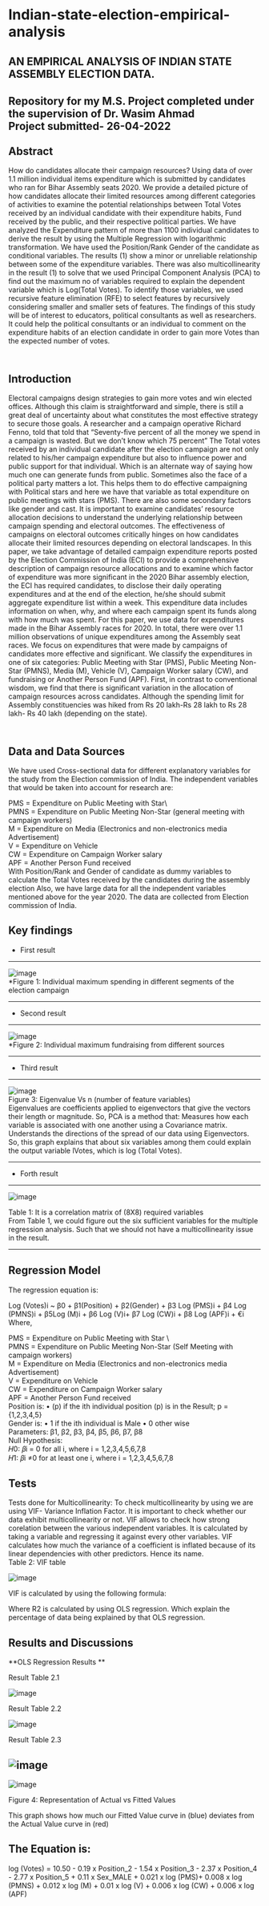 # Indian-state-election-empirical-analysis
## AN EMPIRICAL ANALYSIS OF INDIAN STATE ASSEMBLY ELECTION DATA. 
Repository for my M.S. Project completed under the supervision of Dr. Wasim Ahmad \
Project submitted- 26-04-2022 \
\
Abstract
--
How do candidates allocate their campaign resources? Using data of over 1.1 million individual items expenditure which is submitted by candidates who ran for Bihar Assembly seats 2020. We provide a detailed picture of how candidates allocate their limited resources among different categories of activities to examine the potential relationships between Total Votes received by an individual candidate with their expenditure habits, Fund received by the public, and their respective political parties. We have analyzed the Expenditure pattern of more than 1100 individual candidates to derive the result by using the Multiple Regression with logarithmic transformation. We have used the Position/Rank Gender of the candidate as conditional variables. The results (1) show a minor or unreliable relationship between some of the expenditure variables. There was also multicollinearity in the result (1) to solve that we used Principal Component Analysis (PCA) to find out the maximum no of variables required to explain the dependent variable which is Log(Total Votes). To identify those variables, we used recursive feature elimination (RFE) to select features by recursively considering smaller and smaller sets of features. The findings of this study will be of interest to educators, political consultants as well as researchers. It could help the political consultants or an individual to comment on the expenditure habits of an election candidate in order to gain more Votes than the expected number of votes.

\
**Introduction**
--
Electoral campaigns design strategies to gain more votes and win elected offices. Although this claim is straightforward and simple, there is still a great deal of uncertainty about what constitutes the most effective strategy to secure those goals. A researcher and a campaign operative Richard Fenno, told that told that “Seventy-five percent of all the money we spend in a campaign is wasted. But we don’t know which 75 percent” 
The Total votes received by an individual candidate after the election campaign are not only related to his/her campaign expenditure but also to influence power and public support for that individual. Which is an alternate way of saying how much one can generate funds from public. Sometimes also the face of a political party matters a lot. This helps them to do effective campaigning with Political stars and here we have that variable as total expenditure on public meetings with stars (PMS). There are also some secondary factors like gender and cast. 
It is important to examine candidates’ resource allocation decisions to understand the underlying relationship between campaign spending and electoral outcomes. The effectiveness of campaigns on electoral outcomes critically hinges on how candidates allocate their limited resources depending on electoral landscapes. 
In this paper, we take advantage of detailed campaign expenditure reports posted by the Election Commission of India (ECI) to provide a comprehensive description of campaign resource allocations and to examine which factor of expenditure was more significant in the 2020 Bihar assembly election, the ECI has required candidates, to disclose their daily operating expenditures and at the end of the election, he/she should submit aggregate expenditure list within a week. This expenditure data includes information on when, why, and where each campaign spent its funds along with how much was spent. For this paper, we use data for expenditures made in the Bihar Assembly races for 2020. In total, there were over 1.1 million observations of unique expenditures among the Assembly seat races. We focus on expenditures that were made by campaigns of candidates more effective and significant. We classify the expenditures in one of six categories: Public Meeting with Star (PMS), Public Meeting Non-Star (PMNS), Media (M), Vehicle (V), Campaign Worker salary (CW), and fundraising or Another Person Fund (APF). 
First, in contrast to conventional wisdom, we find that there is significant variation in the allocation of campaign resources across candidates. Although the spending limit for Assembly constituencies was hiked from Rs 20 lakh-Rs 28 lakh to Rs 28 lakh- Rs 40 lakh (depending on the state).

\
**Data and Data Sources**
--
We have used Cross-sectional data for different explanatory variables for the study from the Election commission of India. The independent variables that would be taken into account for research are:

PMS = Expenditure on Public Meeting with Star\        
PMNS = Expenditure on Public Meeting Non-Star (general meeting with campaign workers) \
M =   Expenditure on Media (Electronics and non-electronics media Advertisement)  \
V = Expenditure on Vehicle \
CW = Expenditure on Campaign Worker salary \
APF = Another Person Fund received \
With Position/Rank and Gender of candidate as dummy variables to calculate the Total Votes received by the candidates during the assembly election
Also, we have large data for all the independent variables mentioned above for the year 2020. The data are collected from Election commission of India.


**Key findings**
--
- First result
- --
![image](https://user-images.githubusercontent.com/45443887/165253071-776ee1dd-252e-4ee9-b177-0b18b94311dd.png)\
*Figure 1: Individual maximum spending in different segments of the election campaign

- --
- Second result
- --
![image](https://user-images.githubusercontent.com/45443887/165253521-5337dd1b-1f07-4325-a664-967fff8e5f92.png)\
*Figure 2: Individual maximum fundraising from different sources

- --
- Third result
- --
![image](https://user-images.githubusercontent.com/45443887/165256124-f1fe450f-1815-43e7-8c00-f9d623fe82c8.png)\
Figure 3:  Eigenvalue Vs n (number of feature variables) \
Eigenvalues are coefficients applied to eigenvectors that give the vectors their length or magnitude. So, PCA is a method that: Measures how each variable is associated with one another using a Covariance matrix. Understands the directions of the spread of our data using Eigenvectors. So, this graph explains that about six variables among them could explain the output variable lVotes, which is log (Total Votes).

- --
- Forth result
- --
![image](https://user-images.githubusercontent.com/45443887/165256827-2c3674af-5d60-4735-b563-55160c700a5d.png)

Table 1: It is a correlation matrix of (8X8) required variables\
From Table 1, we could figure out the six sufficient variables for the multiple regression analysis. Such that we should not have a multicollinearity issue in the result.

- --
Regression Model
--
The regression equation is: 

Log (Votes)i ~ β0 + β1(Position) + β2(Gender) + β3 Log (PMS)i + β4 Log (PMNS)i + β5Log (M)i + β6 Log (V)i+ β7 Log (CW)i + β8 Log (APF)i + €i \
Where,

PMS = Expenditure on Public Meeting with Star \     
PMNS = Expenditure on Public Meeting Non-Star (Self Meeting with campaign workers)\
M =   Expenditure on Media (Electronics and non-electronics media Advertisement)  \
V = Expenditure on Vehicle\
CW = Expenditure on Campaign Worker salary\
APF = Another Person Fund received\
Position is:
•	(p) if the ith individual position (p) is in the Result; p = {1,2,3,4,5} \
Gender is:
•	1 if the ith individual is Male
•	0 other wise\
Parameters:  β1, β2, β3, β4, β5, β6, β7, β8\
Null Hypothesis:  
𝐻0: 𝛽i = 0 for all i, where i = 1,2,3,4,5,6,7,8\
𝐻1: 𝛽i ≠0 for at least one i, where i = 1,2,3,4,5,6,7,8

Tests
--
Tests done for
Multicollinearity: To check multicollinearity by using we are using VIF- Variance Inflation Factor. It is important to check whether our data exhibit multicollinearity or not. VIF allows to check how strong corelation between the various independent variables. It is calculated by taking a variable and regressing it against every other variables. VIF calculates how much the variance of a coefficient is inflated because of its linear dependencies with other predictors. Hence its name.\
Table 2: VIF table

![image](https://user-images.githubusercontent.com/45443887/165258331-56b5e495-ca3e-41e2-8f02-cfe48fca2410.png)


VIF is calculated by using the following formula:
 
Where R2 is calculated by using OLS regression. Which explain the percentage of data being explained by that OLS regression.

Results and Discussions
--
**OLS Regression Results **

Result Table 2.1
	
![image](https://user-images.githubusercontent.com/45443887/165260158-76e0885c-fde4-4896-ac7c-321815b81568.png)

Result Table 2.2                                                                                      

![image](https://user-images.githubusercontent.com/45443887/165260355-c071b1ef-3bd4-486a-bc34-14cb21ea6bc1.png)

Result Table 2.3

![image](https://user-images.githubusercontent.com/45443887/165260545-ede956ac-1e1d-4776-9049-c5c35b31f4a5.png)
--


![image](https://user-images.githubusercontent.com/45443887/165261286-52a84855-93fc-4354-9d07-d19972368d55.png)

Figure 4: Representation of Actual vs Fitted Values

This graph shows how much our Fitted Value curve in (blue) deviates from the Actual Value curve in (red)



The Equation is:
--
log (Votes) = 10.50 - 0.19 x Position_2 - 1.54 x Position_3 - 2.37 x Position_4 - 2.77 x Position_5 + 0.11 x Sex_MALE + 0.021 x log (PMS)+ 0.008 x log (PMNS) + 0.012 x log (M) + 0.01 x log (V) + 0.006 x log (CW) + 0.006 x log (APF)

